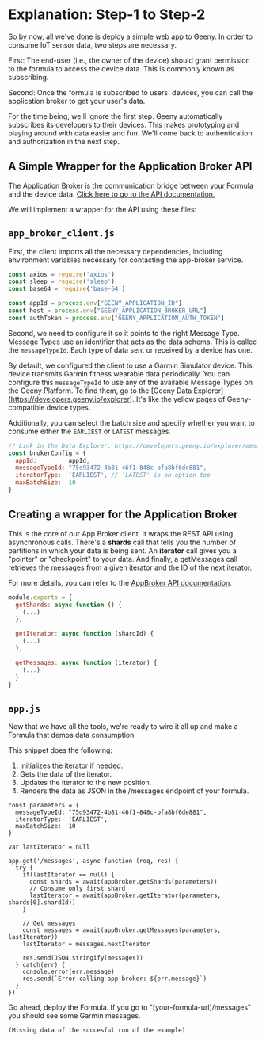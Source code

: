 # Explanation: Step-1 to Step-2

So by now, all we've done is deploy a simple web app to Geeny. In order to
consume IoT sensor data, two steps are necessary.

First: The end-user (i.e., the owner of the device) should grant permission to
the
formula to access the device data. This is commonly known as subscribing.

Second: Once the formula is subscribed to users' devices, you can call the
application broker to get your user's data.

For the time being, we'll ignore the first step. Geeny automatically subscribes
its developers to their devices. This makes prototyping and playing around with
data easier and fun. We'll come back to authentication and authorization in the
next step.

## A Simple Wrapper for the Application Broker API

The Application Broker is the communication bridge between your Formula and the
device data. [Click here to go to the API documentation.](https://docs.geeny.io/api)

We will implement a wrapper for the API using these files:

## `app_broker_client.js`

First, the client imports all the necessary dependencies, including environment
variables necessary for contacting the app-broker service.

```javascript
const axios = require('axios')
const sleep = require('sleep')
const base64 = require('base-64')

const appId = process.env["GEENY_APPLICATION_ID"]
const host = process.env["GEENY_APPLICATION_BROKER_URL"]
const authToken = process.env["GEENY_APPLICATION_AUTH_TOKEN"]
```

Second, we need to configure it so it points to the right Message Type. Message
Types use an identifier that acts as the data schema. This is called
the `messageTypeId`. Each type of data sent or received by a device has one.

By default, we configured the client to use a Garmin Simulator device. This
device transmits Garmin fitness wearable data periodically. You can
configure this `messageTypeId` to use any of the available Message Types on the
Geeny Platform. To find them, go to the [Geeny Data Explorer]
(https://developers.geeny.io/explorer). It's like the yellow pages of
Geeny-compatible device types.

Additionally, you can select the batch size and specify whether you want to
consume either the `EARLIEST` or `LATEST` messages.

```javascript
// Link in the Data Explorer: https://developers.geeny.io/explorer/message-types/75d93472-4b81-46f1-848c-bfa8bf6de881
const brokerConfig = {
  appId:         appId,
  messageTypeId: "75d93472-4b81-46f1-848c-bfa8bf6de881",
  iteratorType:  'EARLIEST', // 'LATEST' is an option too
  maxBatchSize:  10
}
```

## Creating a wrapper for the Application Broker

This is the core of our App Broker client. It wraps the REST API using
asynchronous calls. There's a **shards** call that tells you the number of
partitions in which your data is being sent. An **iterator** call gives you a
"pointer" or "checkpoint" to your data. And finally, a getMessages call
retrieves the messages from a given iterator and the ID of the next iterator.

For more details, you can refer to the [AppBroker API
documentation](https://docs.geeny.io/api/application-broker/).


```javascript
module.exports = {
  getShards: async function () {
    (...)
  },

  getIterator: async function (shardId) {
    (...)
  },

  getMessages: async function (iterator) {
    (...)
  }
}
```

## `app.js`

Now that we have all the tools, we're ready to wire it all up and make a
Formula that demos data consumption.

This snippet does the following:

1. Initializes the iterator if needed.
2. Gets the data of the iterator.
3. Updates the iterator to the new position.
4. Renders the data as JSON in the /messages endpoint of your formula.

```
const parameters = {
  messageTypeId: "75d93472-4b81-46f1-848c-bfa8bf6de881",
  iteratorType:  'EARLIEST',
  maxBatchSize:  10
}

var lastIterator = null

app.get('/messages', async function (req, res) {
  try {
    if(lastIterator == null) {
      const shards = await(appBroker.getShards(parameters))
      // Consume only first shard
      lastIterator = await(appBroker.getIterator(parameters, shards[0].shardId))
    }

    // Get messages
    const messages = await(appBroker.getMessages(parameters, lastIterator))
    lastIterator = messages.nextIterator

    res.send(JSON.stringify(messages))
  } catch(err) {
    console.error(err.message)
    res.send(`Error calling app-broker: ${err.message}`)
  }
})
```

Go ahead, deploy the Formula. If you go to  "[your-formula-url]/messages" you
should see some Garmin messages.

```
(Missing data of the succesful run of the example)
```

